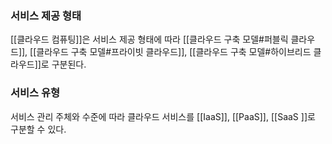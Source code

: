 ---
---

### 서비스 제공 형태
[[클라우드 컴퓨팅]]은 서비스 제공 형태에 따라 [[클라우드 구축 모델#퍼블릭 클라우드]], [[클라우드 구축 모델#프라이빗 클라우드]], [[클라우드 구축 모델#하이브리드 클라우드]]로 구분된다.

### 서비스 유형
서비스 관리 주체와 수준에 따라 클라우드 서비스를 [[IaaS]], [[PaaS]], [[SaaS ]]로 구분할 수 있다.

